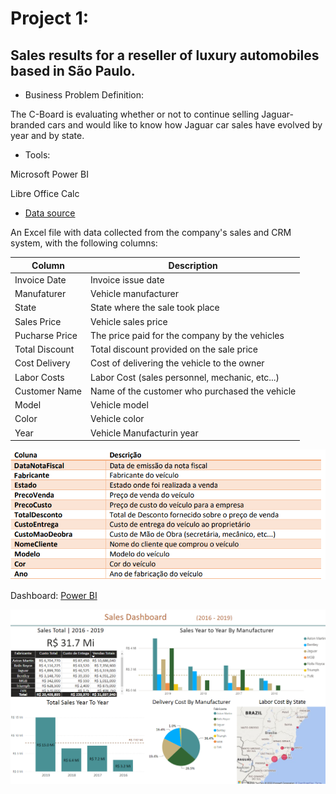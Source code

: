 # Project 1: 

## Sales results for a reseller of luxury automobiles based in São Paulo.
 
- Business Problem Definition: 

The C-Board is evaluating whether or not to continue selling Jaguar-branded cars and would like to know how Jaguar car sales have evolved by year and by state.

- Tools: 

Microsoft Power BI

Libre Office Calc 

- [Data source](https://github.com/AdrianoGilbert/Adriano_Portfolio/blob/main/fontesdados/DadosVendaCarros.xlsx)

An Excel file with data collected from the company's sales and CRM system, with the following columns:

| Column      | Description         |
| ----------- | -----------         |
| Invoice Date | Invoice issue date |
| Manufaturer | Vehicle manufacturer |
| State | State where the sale took place |
| Sales Price |  Vehicle sales price|
| Pucharse Price | The price paid for the company by the vehicles|
| Total Discount| Total discount provided on the sale price |
| Cost Delivery | Cost of delivering the vehicle to the owner |
| Labor Costs | Labor Cost (sales personnel, mechanic, etc...)|
| Customer Name | Name of the customer who purchased the vehicle |
| Model | Vehicle model |
| Color | Vehicle color |
| Year | Vehicle Manufacturin year |



![](https://github.com/AdrianoGilbert/Adriano_Portfolio/blob/main/Images/ColunasTabela.png?raw=true)




Dashboard: [Power BI](https://github.com/AdrianoGilbert/Adriano_Portfolio/blob/main/powerBi/EstudoCaso1_vendasCarros.pbix)

![](https://github.com/AdrianoGilbert/Adriano_Portfolio/blob/main/Images/dashboard_carReseller.png?raw=true)


